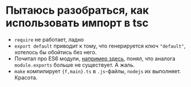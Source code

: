 Пытаюсь разобраться, как использовать импорт в tsc
==================================================

 * `require` не работает, ладно
 * `export default` приводит к тому, что генерируется ключ `"default"`, хотелось бы обойтись без него.
 * Почитал про ES6 модули, [например здесь](http://exploringjs.com/es6/ch_modules.html#sec_basics-of-es6-modules), понял, что аналога `module.exports` больше не существует. А жаль.
 * `make` компилирует `{f,main}.ts` в `.js`-файлы, `nodejs` их выполняет. Красота.
